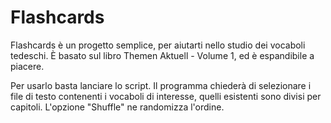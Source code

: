 # Flashcards
Flashcards è un progetto semplice, per aiutarti nello studio dei vocaboli tedeschi.
È basato sul libro Themen Aktuell - Volume 1, ed è espandibile a piacere.

Per usarlo basta lanciare lo script. Il programma chiederà di selezionare i file di testo contenenti i vocaboli di interesse, quelli esistenti sono divisi per capitoli.
L'opzione "Shuffle" ne randomizza l'ordine.
